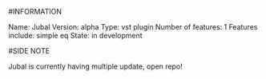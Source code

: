 #INFORMATION


Name: Jubal
Version: alpha
Type: vst plugin
Number of features: 1
Features include: simple eq
State: in development


#SIDE NOTE


Jubal is currently having multiple update, open repo!


